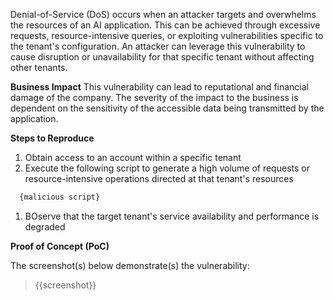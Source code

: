 Denial-of-Service (DoS) occurs when an attacker targets and overwhelms the resources of an AI application. This can be achieved through excessive requests, resource-intensive queries, or exploiting vulnerabilities specific to the tenant's configuration. An attacker can leverage this vulnerability to cause disruption or unavailability for that specific tenant without affecting other tenants.

**Business Impact**
This vulnerability can lead to reputational and financial damage of the company. The severity of the impact to the business is dependent on the sensitivity of the accessible data being transmitted by the application. 

**Steps to Reproduce**
1. Obtain access to an account within a specific tenant
1. Execute the following script to generate a high volume of requests or resource-intensive operations directed at that tenant's resources

```python
  {malicious script}
```
1. BOserve that the target tenant's service availability and performance is degraded

**Proof of Concept (PoC)**

The screenshot(s) below demonstrate(s) the vulnerability:
>
> {{screenshot}}
